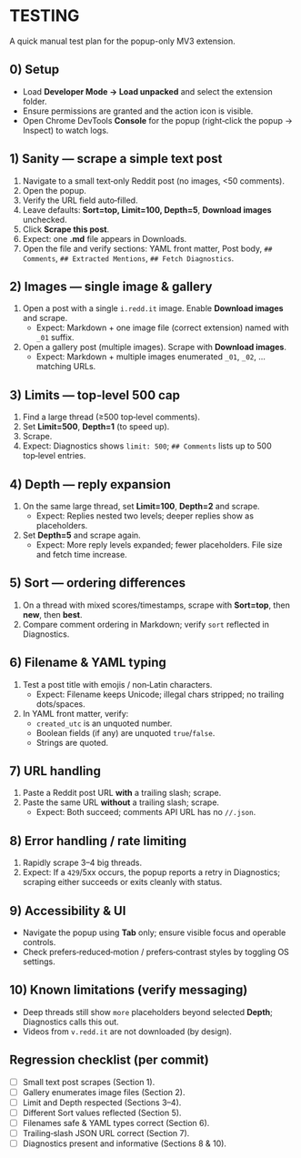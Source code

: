 

# TESTING

A quick manual test plan for the popup-only MV3 extension.

## 0) Setup
- Load **Developer Mode → Load unpacked** and select the extension folder.
- Ensure permissions are granted and the action icon is visible.
- Open Chrome DevTools **Console** for the popup (right‑click the popup → Inspect) to watch logs.

## 1) Sanity — scrape a simple text post
1. Navigate to a small text‑only Reddit post (no images, <50 comments).
2. Open the popup.
3. Verify the URL field auto‑filled.
4. Leave defaults: **Sort=top, Limit=100, Depth=5**, **Download images** unchecked.
5. Click **Scrape this post**.
6. Expect: one **.md** file appears in Downloads.
7. Open the file and verify sections: YAML front matter, Post body, `## Comments`, `## Extracted Mentions`, `## Fetch Diagnostics`.

## 2) Images — single image & gallery
1. Open a post with a single `i.redd.it` image. Enable **Download images** and scrape.
   - Expect: Markdown + one image file (correct extension) named with `_01` suffix.
2. Open a gallery post (multiple images). Scrape with **Download images**.
   - Expect: Markdown + multiple images enumerated `_01`, `_02`, … matching URLs.

## 3) Limits — top‑level 500 cap
1. Find a large thread (≥500 top‑level comments).
2. Set **Limit=500**, **Depth=1** (to speed up).
3. Scrape.
4. Expect: Diagnostics shows `limit: 500`; `## Comments` lists up to 500 top‑level entries.

## 4) Depth — reply expansion
1. On the same large thread, set **Limit=100**, **Depth=2** and scrape.
   - Expect: Replies nested two levels; deeper replies show as placeholders.
2. Set **Depth=5** and scrape again.
   - Expect: More reply levels expanded; fewer placeholders. File size and fetch time increase.

## 5) Sort — ordering differences
1. On a thread with mixed scores/timestamps, scrape with **Sort=top**, then **new**, then **best**.
2. Compare comment ordering in Markdown; verify `sort` reflected in Diagnostics.

## 6) Filename & YAML typing
1. Test a post title with emojis / non‑Latin characters.
   - Expect: Filename keeps Unicode; illegal chars stripped; no trailing dots/spaces.
2. In YAML front matter, verify:
   - `created_utc` is an unquoted number.
   - Boolean fields (if any) are unquoted `true`/`false`.
   - Strings are quoted.

## 7) URL handling
1. Paste a Reddit post URL **with** a trailing slash; scrape.
2. Paste the same URL **without** a trailing slash; scrape.
   - Expect: Both succeed; comments API URL has no `//.json`.

## 8) Error handling / rate limiting
1. Rapidly scrape 3–4 big threads.
2. Expect: If a `429`/5xx occurs, the popup reports a retry in Diagnostics; scraping either succeeds or exits cleanly with status.

## 9) Accessibility & UI
- Navigate the popup using **Tab** only; ensure visible focus and operable controls.
- Check prefers‑reduced‑motion / prefers‑contrast styles by toggling OS settings.

## 10) Known limitations (verify messaging)
- Deep threads still show `more` placeholders beyond selected **Depth**; Diagnostics calls this out.
- Videos from `v.redd.it` are not downloaded (by design).

## Regression checklist (per commit)
- [ ] Small text post scrapes (Section 1).
- [ ] Gallery enumerates image files (Section 2).
- [ ] Limit and Depth respected (Sections 3–4).
- [ ] Different Sort values reflected (Section 5).
- [ ] Filenames safe & YAML types correct (Section 6).
- [ ] Trailing‑slash JSON URL correct (Section 7).
- [ ] Diagnostics present and informative (Sections 8 & 10).
